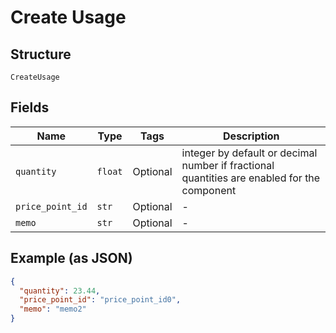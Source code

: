 
# Create Usage

## Structure

`CreateUsage`

## Fields

| Name | Type | Tags | Description |
|  --- | --- | --- | --- |
| `quantity` | `float` | Optional | integer by default or decimal number if fractional quantities are enabled for the component |
| `price_point_id` | `str` | Optional | - |
| `memo` | `str` | Optional | - |

## Example (as JSON)

```json
{
  "quantity": 23.44,
  "price_point_id": "price_point_id0",
  "memo": "memo2"
}
```

